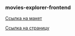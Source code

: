 ### movies-explorer-frontend

[Ссылка на макет](https://www.figma.com/file/rXmfcvmFwl2nKN0dulZ6tk/Diploma-Igor-Osipov)

[Ссылка на страницу](https://movies-explorer.fakealien.students.nomoredomains.icu/)